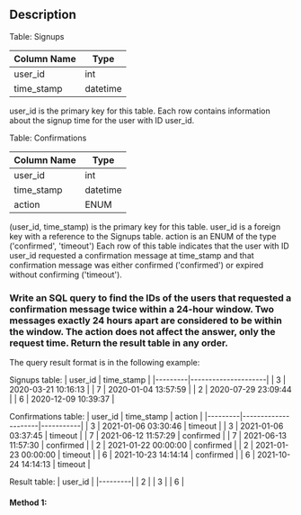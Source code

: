 ## Description

Table: Signups

| Column Name | Type     |
| ----------- | -------- |
| user_id     | int      |
| time_stamp  | datetime |

user_id is the primary key for this table.
Each row contains information about the signup time for the user with ID user_id.

Table: Confirmations

| Column Name | Type     |
| ----------- | -------- |
| user_id     | int      |
| time_stamp  | datetime |
| action      | ENUM     |

(user_id, time_stamp) is the primary key for this table.
user_id is a foreign key with a reference to the Signups table.
action is an ENUM of the type ('confirmed', 'timeout')
Each row of this table indicates that the user with ID user_id requested a confirmation message at time_stamp and that confirmation message was either confirmed ('confirmed') or expired without confirming ('timeout').

### Write an SQL query to find the IDs of the users that requested a confirmation message twice within a 24-hour window. Two messages exactly 24 hours apart are considered to be within the window. The action does not affect the answer, only the request time. Return the result table in any order.

The query result format is in the following example:

Signups table:
| user_id | time_stamp |
|---------|---------------------|
| 3 | 2020-03-21 10:16:13 |
| 7 | 2020-01-04 13:57:59 |
| 2 | 2020-07-29 23:09:44 |
| 6 | 2020-12-09 10:39:37 |

Confirmations table:
| user_id | time_stamp | action |
|---------|---------------------|-----------|
| 3 | 2021-01-06 03:30:46 | timeout |
| 3 | 2021-01-06 03:37:45 | timeout |
| 7 | 2021-06-12 11:57:29 | confirmed |
| 7 | 2021-06-13 11:57:30 | confirmed |
| 2 | 2021-01-22 00:00:00 | confirmed |
| 2 | 2021-01-23 00:00:00 | timeout |
| 6 | 2021-10-23 14:14:14 | confirmed |
| 6 | 2021-10-24 14:14:13 | timeout |

Result table:
| user_id |
|---------|
| 2 |
| 3 |
| 6 |

#### Method 1:

```sql

```
